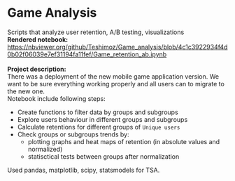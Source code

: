# Game Analysis
Scripts that analyze user retention, A/B testing, visualizations<br>
<b>Rendered notebook:</b><br>
https://nbviewer.org/github/Teshimoz/Game_analysis/blob/4c1c3922934f4d0b02f06039e7ef31194fa11fef/Game_retention_ab.ipynb
<br><br>
<b>Project description:</b><br>
There was a deployment of the new mobile game application version. We want to be sure everything working properly and all users can to migrate to the new one.<br>
Notebook include following steps:
* Create functions to filter data by groups and subgroups
* Explore users behaviour in different groups and subgroups
* Calculate retentions for different groups of `Unique users`
* Check groups or subgroups trends by:
    * plotting graphs and heat maps of retention (in absolute values and normalized)
    * statisctical tests between groups after normalization<br>
    
Used pandas, matplotlib, scipy, statsmodels for TSA.
